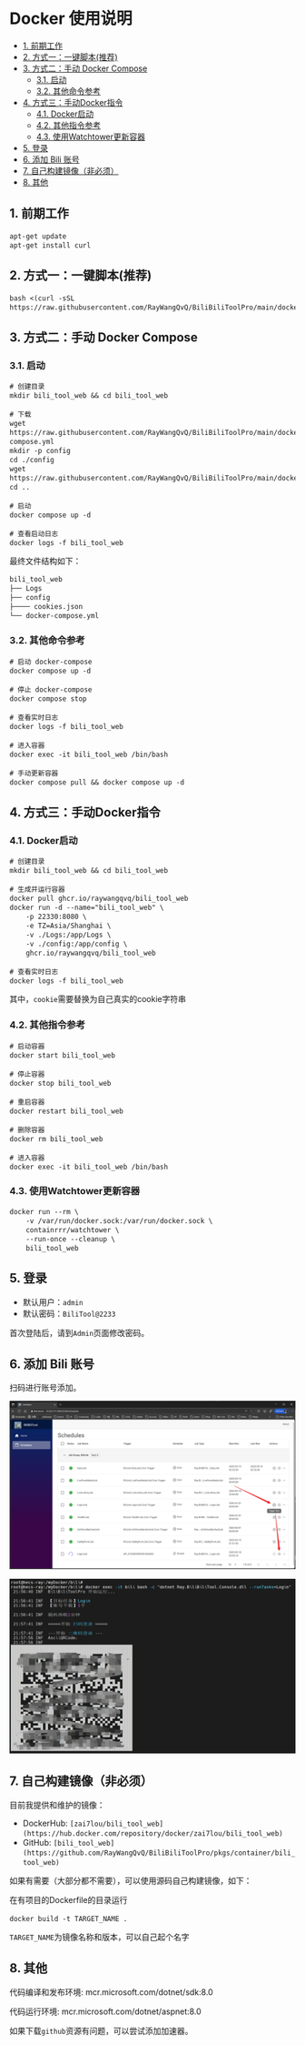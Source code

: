 # Docker 使用说明
<!-- TOC depthFrom:2 -->

- [1. 前期工作](#1-前期工作)
- [2. 方式一：一键脚本(推荐)](#2-方式一一键脚本推荐)
- [3. 方式二：手动 Docker Compose](#3-方式二手动-docker-compose)
    - [3.1. 启动](#31-启动)
    - [3.2. 其他命令参考](#32-其他命令参考)
- [4. 方式三：手动Docker指令](#4-方式三手动docker指令)
    - [4.1. Docker启动](#41-docker启动)
    - [4.2. 其他指令参考](#42-其他指令参考)
    - [4.3. 使用Watchtower更新容器](#43-使用watchtower更新容器)
- [5. 登录](#5-登录)
- [6. 添加 Bili 账号](#6-添加-bili-账号)
- [7. 自己构建镜像（非必须）](#7-自己构建镜像非必须)
- [8. 其他](#8-其他)

<!-- /TOC -->

## 1. 前期工作

```
apt-get update
apt-get install curl
```

## 2. 方式一：一键脚本(推荐)

```
bash <(curl -sSL https://raw.githubusercontent.com/RayWangQvQ/BiliBiliToolPro/main/docker/install.sh)
```

## 3. 方式二：手动 Docker Compose

### 3.1. 启动

```
# 创建目录
mkdir bili_tool_web && cd bili_tool_web

# 下载
wget https://raw.githubusercontent.com/RayWangQvQ/BiliBiliToolPro/main/docker/sample/docker-compose.yml
mkdir -p config
cd ./config
wget https://raw.githubusercontent.com/RayWangQvQ/BiliBiliToolPro/main/docker/sample/config/cookies.json
cd ..

# 启动
docker compose up -d

# 查看启动日志
docker logs -f bili_tool_web
```

最终文件结构如下：

```
bili_tool_web
├── Logs
├── config
├──── cookies.json
└── docker-compose.yml
```

### 3.2. 其他命令参考

```
# 启动 docker-compose
docker compose up -d

# 停止 docker-compose
docker compose stop

# 查看实时日志
docker logs -f bili_tool_web

# 进入容器
docker exec -it bili_tool_web /bin/bash

# 手动更新容器
docker compose pull && docker compose up -d
```

## 4. 方式三：手动Docker指令

### 4.1. Docker启动

```
# 创建目录
mkdir bili_tool_web && cd bili_tool_web

# 生成并运行容器
docker pull ghcr.io/raywangqvq/bili_tool_web
docker run -d --name="bili_tool_web" \
    -p 22330:8080 \
    -e TZ=Asia/Shanghai \
    -v ./Logs:/app/Logs \
    -v ./config:/app/config \
    ghcr.io/raywangqvq/bili_tool_web

# 查看实时日志
docker logs -f bili_tool_web
```

其中，`cookie`需要替换为自己真实的cookie字符串

### 4.2. 其他指令参考

```
# 启动容器
docker start bili_tool_web

# 停止容器
docker stop bili_tool_web

# 重启容器
docker restart bili_tool_web

# 删除容器
docker rm bili_tool_web

# 进入容器
docker exec -it bili_tool_web /bin/bash
```

### 4.3. 使用Watchtower更新容器
```
docker run --rm \
    -v /var/run/docker.sock:/var/run/docker.sock \
    containrrr/watchtower \
    --run-once --cleanup \
    bili_tool_web
```

## 5. 登录

- 默认用户：`admin`
- 默认密码：`BiliTool@2233`

首次登陆后，请到`Admin`页面修改密码。

## 6. 添加 Bili 账号

扫码进行账号添加。

![trigger](../docs/imgs/web-trigger-login.png)

![login](../docs/imgs/docker-login.png)

## 7. 自己构建镜像（非必须）

目前我提供和维护的镜像：

- DockerHub: `[zai7lou/bili_tool_web](https://hub.docker.com/repository/docker/zai7lou/bili_tool_web)`
- GitHub: `[bili_tool_web](https://github.com/RayWangQvQ/BiliBiliToolPro/pkgs/container/bili_tool_web)`

如果有需要（大部分都不需要），可以使用源码自己构建镜像，如下：

在有项目的Dockerfile的目录运行

`docker build -t TARGET_NAME .`

`TARGET_NAME`为镜像名称和版本，可以自己起个名字

## 8. 其他

代码编译和发布环境: mcr.microsoft.com/dotnet/sdk:8.0

代码运行环境: mcr.microsoft.com/dotnet/aspnet:8.0

如果下载`github`资源有问题，可以尝试添加加速器。
